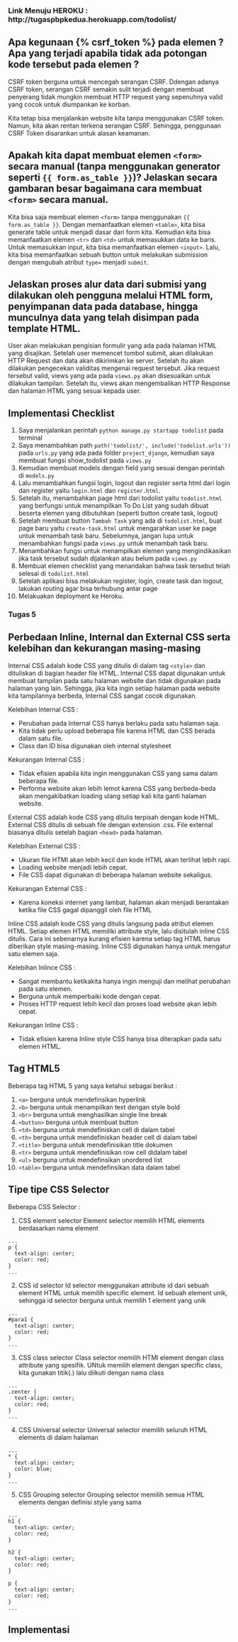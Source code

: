 <h3> Link Menuju HEROKU : http://tugaspbpkedua.herokuapp.com/todolist/<h3>

## Apa kegunaan {% csrf_token %} pada elemen ? Apa yang terjadi apabila tidak ada potongan kode tersebut pada elemen ?

CSRF token berguna untuk mencegah serangan CSRF. Ddengan adanya CSRF token, serangan CSRF semakin sulit terjadi dengan membuat penyerang tidak mungkin membuat HTTP request yang sepenuhnya valid yang cocok untuk diumpankan ke korban.

Kita tetap bisa menjalankan website kita tanpa menggunakan CSRF token. Namun, kita akan rentan terkena serangan CSRF. Sehingga, penggunaan CSRF Token disarankan untuk alasan keamanan.

## Apakah kita dapat membuat elemen `<form>` secara manual (tanpa menggunakan generator seperti `{{ form.as_table }}`)? Jelaskan secara gambaran besar bagaimana cara membuat `<form>` secara manual.

Kita bisa saja membuat elemen `<form>` tanpa menggunakan `{{ form.as_table }}`. Dengan memanfaatkan elemen `<table>`, kita bisa generate table untuk menjadi dasar dari form kita. Kemudian kita bisa memanfaatkan elemen `<tr>` dan `<td>` untuk memasukkan data ke baris. Untuk memasukkan input, kita bisa memanfaatkan elemen `<input>`. Lalu, kita bisa memanfaatkan sebuah button untuk melakukan submission dengan mengubah atribut `type=` menjadi `submit`.

## Jelaskan proses alur data dari submisi yang dilakukan oleh pengguna melalui HTML form, penyimpanan data pada database, hingga munculnya data yang telah disimpan pada template HTML.

User akan melakukan pengisian formulir yang ada pada halaman HTML yang disajikan. Setelah user memencet tombol submit, akan dilakukan HTTP Request dan data akan dikirimkan ke server. Setelah itu akan dilakukan pengecekan validitas mengenai request tersebut. Jika request tersebut valid, views yang ada pada `views.py` akan disesuaikan untuk dilakukan tampilan. Setelah itu, views akan mengembalikan HTTP Response dan halaman HTML yang sesuai kepada user.

## Implementasi Checklist

1. Saya menjalankan perintah `python manage.py startapp todolist` pada terminal
2. Saya menambahkan path `path('todolist/', include('todolist.urls'))` pada `urls.py` yang ada pada folder `project_django`, kemudian saya membuat fungsi show_todolist pada `views.py`
3. Kemudian membuat models dengan field yang sesuai dengan perintah di `models.py`
4. Lalu menambahkan fungsi login, logout dan register serta html dari login dan register yaitu `login.html` dan `register.html`.
5. Setelah itu, menambahkan page html dari todolist yaitu `todolist.html` yang berfungsi untuk menampilkan To Do List yang sudah dibuat beserta elemen yang dibutuhkan (seperti button create task, logout)
6. Setelah membuat button `Tambah Task` yang ada di `todolist.html`, buat page baru yaitu `create-task.html` untuk mengarahkan user ke page untuk menambah task baru. Sebelumnya, jangan lupa untuk menambahkan fungsi pada `views.py` untuk menambah task baru.
7. Menambahkan fungsi untuk menampilkan elemen yang mengindikasikan jika task tersebut sudah dijalankan atau belum pada `views.py`
8. Membuat elemen checklist yang menandakan bahwa task tersebut telah selesai di `todolist.html`
9. Setelah aplikasi bisa melakukan register, login, create task dan logout, lakukan routing agar bisa terhubung antar page
10. Melakuakan deployment ke Heroku.

<h3> Tugas 5 </h3>

## Perbedaan Inline, Internal dan External CSS serta kelebihan dan kekurangan masing-masing

Internal CSS adalah kode CSS yang ditulis di dalam tag `<style>` dan dituliskan di bagian header file HTML. Internal CSS dapat digunakan untuk membuat tampilan pada satu halaman website dan tidak digunakan pada halaman yang lain. Sehingga, jika kita ingin setiap halaman pada website kita tampilannya berbeda, Internal CSS sangat cocok digunakan.

Kelebihan Internal CSS :

- Perubahan pada Internal CSS hanya berlaku pada satu halaman saja.
- Kita tidak perlu upload beberapa file karena HTML dan CSS berada dalam satu file.
- Class dan ID bisa digunakan oleh internal stylesheet

Kekurangan Internal CSS :

- Tidak efisien apabila kita ingin menggunakan CSS yang sama dalam beberapa file.
- Performa website akan lebih lemot karena CSS yang berbeda-beda akan mengakibatkan loading ulang setiap kali kita ganti halaman website.

External CSS adalah kode CSS yang ditulis terpisah dengan kode HTML. External CSS ditulis di sebuah file dengan extension .css. File external biasanya ditulis setelah bagian `<head>` pada halaman.

Kelebihan External CSS :

- Ukuran file HTMl akan lebih kecil dan kode HTML akan terlihat lebih rapi.
- Loading website menjadi lebih cepat.
- File CSS dapat digunakan di beberapa halaman website sekaligus.

Kekurangan External CSS :

- Karena koneksi internet yang lambat, halaman akan menjadi berantakan ketika file CSS gagal dipanggil oleh file HTML

Inline CSS adalah kode CSS yang ditulis langsung pada atribut elemen HTML. Setiap elemen HTML memiliki attribute style, lalu disitulah inline CSS ditulis. Cara ini sebenarnya kurang efisien karena setiap tag HTML harus diberikan style masing-masing. Inline CSS digunakan hanya untuk mengatur satu elemen saja.

Kelebihan Inlince CSS :

- Sangat membantu ketikakita hanya ingin menguji dan melihat perubahan pada satu elemen.
- Berguna untuk memperbaiki kode dengan cepat.
- Proses HTTP request lebih kecil dan proses load website akan lebih cepat.

Kekurangan Inline CSS :

- Tidak efisien karena Inline style CSS hanya bisa diterapkan pada satu elemen HTML.

## Tag HTML5

Beberapa tag HTML 5 yang saya ketahui sebagai berikut :

1. `<a>` berguna untuk mendefinsikan hyperlink
2. `<b>` berguna untuk menampilkan text dengan style bold
3. `<br>` berguna untuk menghasilkan single line break
4. `<button>` berguna untuk membuat button
5. `<td>` berguna untuk mendefiniskan cell di dalam tabel
6. `<th>` berguna untuk mendefiniskan header cell di dalam tabel
7. `<title>` berguna untuk mendefinisikan title dokumen
8. `<tr>` berguna untuk mendefinisikan row cell didalam tabel
9. `<ul>` berguna untuk mendefinsikan unordered list
10. `<table>` berguna untuk mendefinsikan data dalam tabel

## Tipe tipe CSS Selector

Beberapa CSS Selector :

1. CSS element selector
   Element selector memilih HTML elements berdasarkan nama element

```
...
p {
  text-align: center;
  color: red;
}
...
```

2. CSS id selector
   Id selector menggunakan attribute id dari sebuah element HTML untuk memilih specific element. Id sebuah element unik, sehingga id selector berguna untuk memilih 1 element yang unik

```
...
#para1 {
  text-align: center;
  color: red;
}
...
```

3. CSS class selector
   Class selector memilih HTMl element dengan class attribute yang spesifik. UNtuk memilih element dengan specific class, kita gunakan titik(.) lalu diikuti dengan nama class

```
...
.center {
  text-align: center;
  color: red;
}
...
```

4. CSS Universal selector
   Universal selector memilih seluruh HTML elements di dalam halaman

```
...
* {
  text-align: center;
  color: blue;
}
...
```

5. CSS Grouping selector
   Grouping selector memilih semua HTML elements dengan definisi style yang sama

```
...
h1 {
  text-align: center;
  color: red;
}

h2 {
  text-align: center;
  color: red;
}

p {
  text-align: center;
  color: red;
}
...
```

## Implementasi

